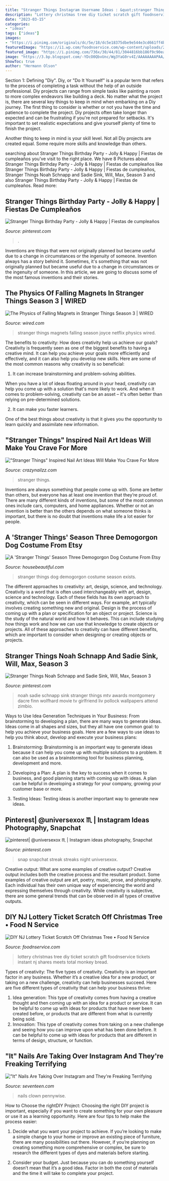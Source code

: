 ```yaml
---
title: "Stranger Things Instagram Username Ideas : &quot;stranger Things&quot; Inspired Nail Art Ideas Will Make You Crave For More"
description: "Lottery christmas tree diy ticket scratch gift foodnservice tickets instant nj shares meets total monkey bread"
date: "2023-03-15"
categories:
- "ideas"
tags: ["ideas"]
images:
- "https://i.pinimg.com/originals/dc/5e/18/dc5e18375dbe9e544e3cd661ff4b040d.jpg"
featuredImage: "https://i1.wp.com/foodnservice.com/wp-content/uploads/2016/11/diy-lottery-christmas-tree.png?fit=968%2C1448&amp;ssl=1"
featured_image: "https://i.pinimg.com/736x/30/44/81/3044816bb186f9c90ea01d0e955993bd.jpg"
image: "https://3.bp.blogspot.com/-YDcO0QbvUnc/Wg3YaG0rv4I/AAAAAAAAPAA/HDj3zR3_B9EoBISppD3Re5Re4wsgHXAYACK4BGAYYCw/w1200-h630-p-k-no-nu/22499904_178291102728793_6714856259746529280_n.jpg"
ShowToc: true
author: "Hermann Olson"
---
```



Section 1: Defining "Diy".
Diy, or "Do It Yourself" is a popular term that refers to the process of completing a task without the help of an outside professional. Diy projects can range from simple tasks like painting a room to more complex endeavors like building a deck. No matter what the project is, there are several key things to keep in mind when embarking on a Diy journey.
The first thing to consider is whether or not you have the time and patience to complete the project. Diy projects often take longer than expected and can be frustrating if you're not prepared for setbacks. It's important to set realistic expectations and give yourself plenty of time to finish the project.

Another thing to keep in mind is your skill level. Not all Diy projects are created equal. Some require more skills and knowledge than others.

	

		
searching about Stranger Things Birthday Party - Jolly &amp; Happy | Fiestas de cumpleaños you've visit to the right place. We have 8 Pictures about Stranger Things Birthday Party - Jolly &amp; Happy | Fiestas de cumpleaños like Stranger Things Birthday Party - Jolly &amp; Happy | Fiestas de cumpleaños, Stranger Things Noah Schnapp and Sadie Sink, Will, Max, Season 3 and also Stranger Things Birthday Party - Jolly &amp; Happy | Fiestas de cumpleaños. Read more:
		
    
## Stranger Things Birthday Party - Jolly &amp; Happy | Fiestas De Cumpleaños

<img loading=lazy src="https://i.pinimg.com/originals/dc/5e/18/dc5e18375dbe9e544e3cd661ff4b040d.jpg" onerror="this.onerror=null;this.src='https://tse2.mm.bing.net/th?id=OIP.U9pgfokJF2ykMdn-1t4uwgHaJ4&amp;pid=15.1';" alt="Stranger Things Birthday Party - Jolly &amp; Happy | Fiestas de cumpleaños">

_Source: pinterest.com_

>. 

	

Inventions are things that were not originally planned but became useful due to a change in circumstances or the ingenuity of someone.
Invention always has a story behind it. Sometimes, it's something that was not originally planned but became useful due to a change in circumstances or the ingenuity of someone. In this article, we are going to discuss some of the most famous inventions and their stories.

    
## The Physics Of Falling Magnets In Stranger Things Season 3 | WIRED

<img loading=lazy src="https://media.wired.com/photos/5d4c8f54c045250009e71b3d/master/w_2560%2Cc_limit/Science_Stranger_Things_S03E02_39m42s57128f_R.jpg" onerror="this.onerror=null;this.src='https://tse2.mm.bing.net/th?id=OIP.URrgcNcRkHU-lDVpCvePPAHaFj&amp;pid=15.1';" alt="The Physics of Falling Magnets in Stranger Things Season 3 | WIRED">

_Source: wired.com_

>stranger things magnets falling season joyce netflix physics wired. 

	

The benefits to creativity: How does creativity help us achieve our goals?
Creativity is frequently seen as one of the biggest benefits to having a creative mind. It can help you achieve your goals more efficiently and effectively, and it can also help you develop new skills. Here are some of the most common reasons why creativity is so beneficial: 
1. It can increase brainstorming and problem-solving abilities.

When you have a lot of ideas floating around in your head, creativity can help you come up with a solution that's more likely to work. And when it comes to problem-solving, creativity can be an asset – it's often better than relying on pre-determined solutions. 

2. It can make you faster learners.

One of the best things about creativity is that it gives you the opportunity to learn quickly and assimilate new information.

    
## &quot;Stranger Things&quot; Inspired Nail Art Ideas Will Make You Crave For More

<img loading=lazy src="https://3.bp.blogspot.com/-YDcO0QbvUnc/Wg3YaG0rv4I/AAAAAAAAPAA/HDj3zR3_B9EoBISppD3Re5Re4wsgHXAYACK4BGAYYCw/w1200-h630-p-k-no-nu/22499904_178291102728793_6714856259746529280_n.jpg" onerror="this.onerror=null;this.src='https://tse3.mm.bing.net/th?id=OIP.qcPgVpzBRc4NTis4Zi_PjgHaD4&amp;pid=15.1';" alt="&quot;Stranger Things&quot; Inspired Nail Art Ideas Will Make You Crave For More">

_Source: crazynailzz.com_

>stranger things. 

	

Inventions are always something that people come up with. Some are better than others, but everyone has at least one invention that they’re proud of. There are many different kinds of inventions, but some of the most common ones include cars, computers, and home appliances. Whether or not an invention is better than the others depends on what someone thinks is important, but there is no doubt that inventions make life a lot easier for people.

    
## A &#039;Stranger Things&#039; Season Three Demogorgon Dog Costume From Etsy

<img loading=lazy src="https://hips.hearstapps.com/hmg-prod.s3.amazonaws.com/images/dogdemogorgon-1562788494.jpg?crop=1.00xw:1.00xh;0,0&amp;resize=1200:*" onerror="this.onerror=null;this.src='https://tse1.mm.bing.net/th?id=OIP.mCWc0Y6aq1sItH-Ojz3VTAHaDt&amp;pid=15.1';" alt="A &#039;Stranger Things&#039; Season Three Demogorgon Dog Costume From Etsy">

_Source: housebeautiful.com_

>stranger things dog demogorgon costume season exists. 

	

The different approaches to creativity: art, design, science, and technology.
Creativity is a word that is often used interchangeably with art, design, science and technology. Each of these fields has its own approach to creativity, which can be seen in different ways. For example, art typically involves creating something new and original. Design is the process of coming up with a plan or specification for an object or project. Science is the study of the natural world and how it behaves. This can include studying how things work and how we can use that knowledge to create objects or projects. All of these approaches to creativity can have different benefits, which are important to consider when designing or creating objects or projects.

    
## Stranger Things Noah Schnapp And Sadie Sink, Will, Max, Season 3

<img loading=lazy src="https://i.pinimg.com/736x/30/44/81/3044816bb186f9c90ea01d0e955993bd.jpg" onerror="this.onerror=null;this.src='https://tse1.mm.bing.net/th?id=OIP.q9DoyL3DBqo8xTtbLb04wwHaIk&amp;pid=15.1';" alt="Stranger Things Noah Schnapp and Sadie Sink, Will, Max, Season 3">

_Source: pinterest.com_

>noah sadie schnapp sink stranger things mtv awards montgomery dacre finn wolfhard movie tv girlfriend liv pollock wallpapers attend zimbio. 

	

Ways to Use Idea Generation Techniques in Your Business: From brainstorming to developing a plan, there are many ways to generate ideas.
Ideas come in all shapes and sizes, but they all have one common goal: to help you achieve your business goals. Here are a few ways to use ideas to help you think about, develop and execute your business plans:
1. Brainstorming: Brainstorming is an important way to generate ideas because it can help you come up with multiple solutions to a problem. It can also be used as a brainstorming tool for business planning, development and more.

2. Developing a Plan: A plan is the key to success when it comes to business, and good planning starts with coming up with ideas. A plan can be helpful in developing a strategy for your company, growing your customer base or more.

3. Testing Ideas: Testing ideas is another important way to generate new ideas.

    
## Pinterest| @universexox ♏ | Instagram Ideas Photography, Snapchat

<img loading=lazy src="https://i.pinimg.com/736x/cc/c3/36/ccc336bd7eac7d0f3fe7a60a11299f20.jpg" onerror="this.onerror=null;this.src='https://tse2.mm.bing.net/th?id=OIP.XgfYAdQpy_irQwWZtZeKIAHaNK&amp;pid=15.1';" alt="pinterest| @universexox ♏ | Instagram ideas photography, Snapchat">

_Source: pinterest.com_

>snap snapchat streak streaks night universexox. 

	

Creative output: What are some examples of creative output?
Creative output includes both the creative process and the resultant product. Some examples of creative output are art, poetry, music, prose, and photography. Each individual has their own unique way of experiencing the world and expressing themselves through creativity. While creativity is subjective, there are some general trends that can be observed in all types of creative outputs.

    
## DIY NJ Lottery Ticket Scratch Off Christmas Tree • Food N Service

<img loading=lazy src="https://i1.wp.com/foodnservice.com/wp-content/uploads/2016/11/diy-lottery-christmas-tree.png?fit=968%2C1448&amp;ssl=1" onerror="this.onerror=null;this.src='https://tse2.mm.bing.net/th?id=OIP.dH-5iNklCnKlnB30bFWtxgHaLF&amp;pid=15.1';" alt="DIY NJ Lottery Ticket Scratch Off Christmas Tree • Food N Service">

_Source: foodnservice.com_

>lottery christmas tree diy ticket scratch gift foodnservice tickets instant nj shares meets total monkey bread. 

	

Types of creativity: The five types of creativity.
Creativity is an important factor in any business. Whether it’s a creative idea for a new product, or taking on a new challenge, creativity can help businesses succeed. Here are five different types of creativity that can help your business thrive: 
1. Idea generation: This type of creativity comes from having a creative thought and then coming up with an idea for a product or service. It can be helpful to come up with ideas for products that have never been created before, or products that are different from what is currently being sold. 
2. Innovation: This type of creativity comes from taking on a new challenge and seeing how you can improve upon what has been done before. It can be helpful to come up with ideas for products that are different in terms of design, structure, or function. 

    
## &quot;It&quot; Nails Are Taking Over Instagram And They&#039;re Freaking Terrifying

<img loading=lazy src="https://hips.hearstapps.com/hmg-prod.s3.amazonaws.com/images/it-pennywise-clown-nails-1506365999.jpg?crop=1.00xw:1.00xh;0,0&amp;resize=1200:*" onerror="this.onerror=null;this.src='https://tse1.mm.bing.net/th?id=OIP.z_eHRQNYXuh9HHC4eNWkGQHaDt&amp;pid=15.1';" alt="&quot;It&quot; Nails Are Taking Over Instagram and They&#039;re Freaking Terrifying">

_Source: seventeen.com_

>nails clown pennywise. 

	

How to Choose the rightDIY Project:
Choosing the right DIY project is important, especially if you want to create something for your own pleasure or use it as a learning opportunity. Here are four tips to help make the process easier:
1. Decide what you want your project to achieve. If you’re looking to make a simple change to your home or improve an existing piece of furniture, there are many possibilities out there. However, if you’re planning on creating something more comprehensive or complex, be sure to research the different types of dyes and materials before starting.

2. Consider your budget. Just because you can do something yourself doesn’t mean that it’s a good idea. Factor in both the cost of materials and the time it will take to complete your project.

